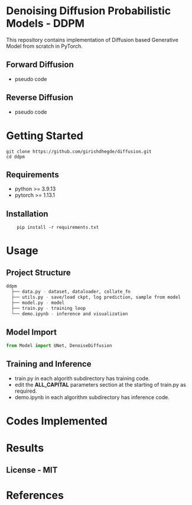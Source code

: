 # Denoising Diffusion Probabilistic Models - DDPM
This repository contains implementation of Diffusion based Generative Model from scratch in PyTorch.

## Forward Diffusion
* pseudo code
## Reverse Diffusion
* pseudo code


# Getting Started

```shell
git clone https://github.com/girishdhegde/diffusion.git
cd ddpm
```

## Requirements
* python >= 3.9.13
* pytorch >= 1.13.1

## Installation
```
    pip install -r requirements.txt
```

# Usage
## Project Structure
```bash
ddpm
  ├── data.py - dataset, dataloader, collate_fn
  ├── utils.py - save/load ckpt, log prediction, sample from model
  ├── model.py - model
  ├── train.py - training loop
  └── demo.ipynb - inference and visualization
```
## Model Import
```python
from Model import UNet, DenoiseDiffusion
```

## Training and Inference
* train.py in each algorith subdirectory has training code.
* edit the **ALL_CAPITAL** parameters section at the starting of train.py as required. 
* demo.ipynb in each algorithm subdirectory has inference code.

# Codes Implemented

# Results

## License - MIT

# References